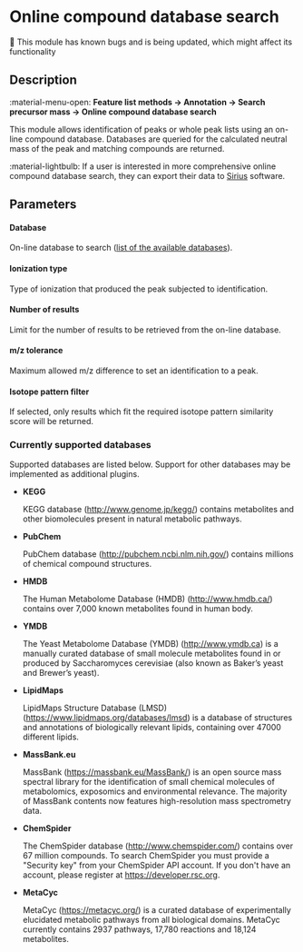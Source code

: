 # **Online compound database search**

:construction: This module has known bugs and is being updated, which might affect its functionality

## **Description**

:material-menu-open: **Feature list methods → Annotation → Search precursor mass → Online compound database search**

This module allows identification of peaks or whole peak lists using an on-line compound database. Databases are queried for the calculated neutral mass of the peak and matching compounds are returned.

[//]: # (TODO Add comment about DBs and Sirius)

:material-lightbulb: If a user is interested in more comprehensive online compound database search, they can export their data to [Sirius](https://bio.informatik.uni-jena.de/software/sirius/) software. 

## **Parameters**

#### **Database**

On-line database to search ([list of the available databases](#currently-supported-databases)).

#### **Ionization type**

Type of ionization that produced the peak subjected to identification. 

#### **Number of results**

Limit for the number of results to be retrieved from the on-line database.

#### **m/z tolerance**

Maximum allowed m/z difference to set an identification to a peak.

#### **Isotope pattern filter**

If selected, only results which fit the required isotope pattern similarity score will be returned.

### **Currently supported databases** 

Supported databases are listed below. Support for other databases may be implemented as additional plugins.

- **KEGG**

    KEGG database (<a>http://www.genome.jp/kegg/</a>) contains metabolites and other biomolecules present in natural metabolic pathways.

- **PubChem**

    PubChem database (<a>http://pubchem.ncbi.nlm.nih.gov/</a>) contains millions of chemical compound structures. 

- **HMDB**

    The Human Metabolome Database (HMDB) (<a>http://www.hmdb.ca/</a>) contains over 7,000 known metabolites found in human body. 

- **YMDB**

    The Yeast Metabolome Database (YMDB) (<a>http://www.ymdb.ca</a>) is a manually curated database of small molecule metabolites found in or produced by Saccharomyces cerevisiae (also known as Baker’s yeast and Brewer’s yeast).

- **LipidMaps**

    LipidMaps Structure Database (LMSD) (<a>https://www.lipidmaps.org/databases/lmsd</a>) is a database of structures and annotations of biologically relevant lipids, containing over 47000 different lipids.

- **MassBank.eu**

    MassBank (<a>https://massbank.eu/MassBank/</a>) is an open source mass spectral library for the identification of small chemical molecules of metabolomics, exposomics and environmental relevance. The majority of MassBank contents now features high-resolution mass spectrometry data.

- **ChemSpider**

    The ChemSpider database (<a>http://www.chemspider.com/</a>) contains over 67 million compounds. To search ChemSpider you must provide a "Security key" from your ChemSpider API account. If you don't have an account, please register at <a>https://developer.rsc.org</a>.

- **MetaCyc**

    MetaCyc (<a>https://metacyc.org/</a>) is a curated database of experimentally elucidated metabolic pathways from all biological domains. MetaCyc currently contains 2937 pathways, 17,780 reactions and 18,124 metabolites.